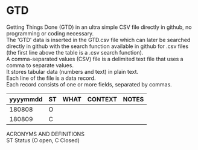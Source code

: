 # GTD
Getting Things Done (GTD) in an ultra simple CSV file directly in github, no programming or coding necessary.  
The 'GTD' data is inserted in the GTD.csv file which can later be searched directly in github with the search function available in github for .csv files (the first line above the table is a .csv search function).  
A comma-separated values (CSV) file is a delimited text file that uses a comma to separate values.  
It stores tabular data (numbers and text) in plain text.  
Each line of the file is a data record.  
Each record consists of one or more fields, separated by commas.  

yyyymmdd | ST | WHAT           | CONTEXT | NOTES
---------| ---| -------------- | --------| --------------------|
180808   | O  |                |         |   
180809   | C  |                |         |   

ACRONYMS AND DEFINITIONS  
ST Status (O open, C Closed)  
